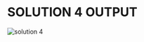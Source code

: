# SOLUTION 4 OUTPUT

![solution 4](https://github.com/arpita2105/PW_ASSIGNMENT-10/assets/136358528/03334a99-7160-430b-a80d-8de006c712d4)